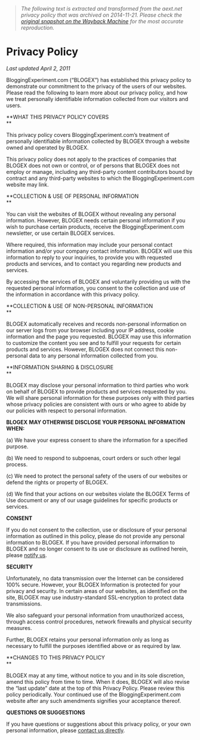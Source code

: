> *The following text is extracted and transformed from the aext.net privacy policy that was archived on 2014-11-21. Please check the [original snapshot on the Wayback Machine](https://web.archive.org/web/20141121014722id_/http%3A//bloggingexperiment.com/privacy-policy) for the most accurate reproduction.*

# Privacy Policy

_Last updated April 2, 2011_

BloggingExperiment.com (“BLOGEX”) has established this privacy policy to demonstrate our commitment to the privacy of the users of our websites. Please read the following to learn more about our privacy policy, and how we treat personally identifiable information collected from our visitors and users.

**WHAT THIS PRIVACY POLICY COVERS  
**

This privacy policy covers BloggingExperiment.com’s treatment of personally identifiable information collected by BLOGEX through a website owned and operated by BLOGEX.

This privacy policy does not apply to the practices of companies that BLOGEX does not own or control, or of persons that BLOGEX does not employ or manage, including any third-party content contributors bound by contract and any third-party websites to which the BloggingExperiment.com website may link.

**COLLECTION & USE OF PERSONAL INFORMATION  
**

You can visit the websites of BLOGEX without revealing any personal information. However, BLOGEX needs certain personal information if you wish to purchase certain products, receive the BloggingExperiment.com newsletter, or use certain BLOGEX services.

Where required, this information may include your personal contact information and/or your company contact information. BLOGEX will use this information to reply to your inquiries, to provide you with requested products and services, and to contact you regarding new products and services.

By accessing the services of BLOGEX and voluntarily providing us with the requested personal information, you consent to the collection and use of the information in accordance with this privacy policy.

**COLLECTION & USE OF NON-PERSONAL INFORMATION  
**

BLOGEX automatically receives and records non-personal information on our server logs from your browser including your IP address, cookie information and the page you requested. BLOGEX may use this information to customize the content you see and to fulfill your requests for certain products and services. However, BLOGEX does not connect this non-personal data to any personal information collected from you.

**INFORMATION SHARING & DISCLOSURE  
**

BLOGEX may disclose your personal information to third parties who work on behalf of BLOGEX to provide products and services requested by you. We will share personal information for these purposes only with third parties whose privacy policies are consistent with ours or who agree to abide by our policies with respect to personal information.

**BLOGEX** **MAY OTHERWISE DISCLOSE YOUR PERSONAL INFORMATION WHEN:**

(a) We have your express consent to share the information for a specified purpose.

(b) We need to respond to subpoenas, court orders or such other legal process.

(c) We need to protect the personal safety of the users of our websites or defend the rights or property of BLOGEX.

(d) We find that your actions on our websites violate the BLOGEX Terms of Use document or any of our usage guidelines for specific products or services.

**CONSENT**

If you do not consent to the collection, use or disclosure of your personal information as outlined in this policy, please do not provide any personal information to BLOGEX. If you have provided personal information to BLOGEX and no longer consent to its use or disclosure as outlined herein, please [notify us](http://bloggingexperiment.com/contact "Notify Us").

**SECURITY**

Unfortunately, no data transmission over the Internet can be considered 100% secure. However, your BLOGEX Information is protected for your privacy and security. In certain areas of our websites, as identified on the site, BLOGEX may use industry-standard SSL-encryption to protect data transmissions.

We also safeguard your personal information from unauthorized access, through access control procedures, network firewalls and physical security measures.

Further, BLOGEX retains your personal information only as long as necessary to fulfill the purposes identified above or as required by law.

**CHANGES TO THIS PRIVACY POLICY  
**

BLOGEX may at any time, without notice to you and in its sole discretion, amend this policy from time to time. When it does, BLOGEX will also revise the “last update” date at the top of this Privacy Policy. Please review this policy periodically. Your continued use of the BloggingExperiment.com website after any such amendments signifies your acceptance thereof.

**QUESTIONS OR SUGGESTIONS**

If you have questions or suggestions about this privacy policy, or your own personal information, please [contact us directly](http://bloggingexperiment.com/contact "Contact Us Directly").

